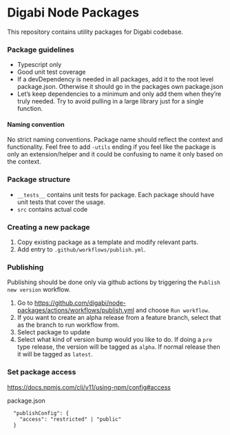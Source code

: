 # Digabi Node Packages

This repository contains utility packages for Digabi codebase.

### Package guidelines

- Typescript only
- Good unit test coverage
- If a devDependency is needed in all packages, add it to the root level package.json. Otherwise it should go in the packages own package.json
- Let’s keep dependencies to a minimum and only add them when they’re truly needed. Try to avoid pulling in a large library just for a single function.

#### Naming convention

No strict naming conventions. Package name should reflect the context and functionality. Feel free to add `-utils` ending if you feel like the package
is only an extension/helper and it could be confusing to name it only based on the context.

### Package structure

- `__tests__` contains unit tests for package. Each package should have unit tests that cover the usage.
- `src` contains actual code

### Creating a new package

1. Copy existing package as a template and modify relevant parts.
2. Add entry to `.github/workflows/publish.yml`.

### Publishing

Publishing should be done only via github actions by triggering the `Publish new version` workflow.

1. Go to https://github.com/digabi/node-packages/actions/workflows/publish.yml and choose `Run workflow`.
2. If you want to create an alpha release from a feature branch, select that as the branch to run workflow from.
3. Select package to update
4. Select what kind of version bump would you like to do. If doing a `pre` type release, the version will be
   tagged as `alpha`. If normal release then it will be tagged as `latest`.

### Set package access

https://docs.npmjs.com/cli/v11/using-npm/config#access

package.json

```
  "publishConfig": {
    "access": "restricted" | "public"
  }
```
